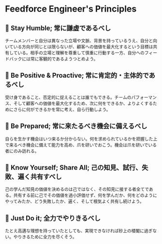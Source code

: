 # Feedforce Engineer's Principles

## :triangular_flag_on_post: Stay Humble; 常に謙虚であるべし

チームメンバーと自分は異なった立場や文脈、背景を持っているうえ、自分と向いている方向が同じとは限らないが、顧客への価値を最大化するという目標は共有している。相手の立場と理解を尊重して慎重に行動する一方、自分へのフィードバックには常に客観的であるようつとめよう。

## :triangular_flag_on_post: Be Positive & Proactive; 常に肯定的・主体的であるべし

受け身であること、否定的に捉えることは誰でもできる。チームのパフォーマンス、そして顧客への価値を最大化するため、次に何をできるか、よりよくするためにさらに何ができるかを常に考え、自ら行動しよう。

## :triangular_flag_on_post: Be Prepared; 常に来たるべき機会に備えるべし

自らを生かす機会はいつ来るか分からない。何を求められているかを把握した上で来るべき機会に備えて能力を高め、爪を研いでおこう。機会は爪を研いでいる者にのみ訪れる。

## :triangular_flag_on_post: Know Yourself; Share All; 己の知見、試行、失敗、遍く共有すべし

己の学んだ知見の価値を決めるのは己ではなく、その知見に接する者全てである。共有する前に己でその価値を過小評価せず、何を学んだか、何をどのようにやってみたか、どう失敗したか、遍く、そして根気よく共有し続けよう。

## :triangular_flag_on_post: Just Do it; 全力でやりきるべし

たとえ高邁な理想を持っていたとしても、実現できなければ砂上の楼閣に過ぎない。やりきるために全力を尽くそう。
